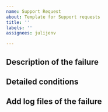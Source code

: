 ```yaml
---
name: Support Request
about: Template for Support requests
title: ''
labels: ''
assignees: julijenv

---
```


<!--
Use this issue tracking system only for robot maintenance by always indicating the name of your robot:
- either using labels if you're already a contributor,
- or by specifying it while detailing the issue.

Fill in the following two sections
-->

## Description of the failure


## Detailed conditions


## Add log files of the failure
<!-- Please attach here any file you may consider useful (pictures, screenshot, logs, etc.). -->
